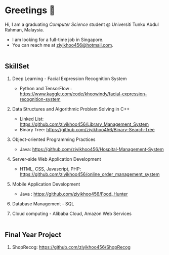 # Greetings 👋

<!--
**ziyikhoo456/ziyikhoo456** is a ✨ _special_ ✨ repository because its `README.md` (this file) appears on your GitHub profile.

Here are some ideas to get you started:

- 🔭 I’m currently working on ...
- 🌱 I’m currently learning ...
- 👯 I’m looking to collaborate on ...
- 🤔 I’m looking for help with ...
- 💬 Ask me about ...
- 📫 How to reach me: ...
- 😄 Pronouns: ...
- ⚡ Fun fact: ...
-->

Hi, I am a graduating *Computer Science* student @ Universiti Tunku Abdul Rahman, Malaysia.

- I am looking for a full-time job in Singapore.
- You can reach me at ziyikhoo456@hotmail.com.
<br><br>
## SkillSet

1. Deep Learning - Facial Expression Recognition System
   - Python and TensorFlow : https://www.kaggle.com/code/khoowindy/facial-expression-recognition-system

3. Data Structures and Algorithmic Problem Solving in C++
   - Linked List: https://github.com/ziyikhoo456/Library_Management_System
   - Binary Tree: https://github.com/ziyikhoo456/Binary-Search-Tree

3. Object-oriented Programming Practices
   - Java: https://github.com/ziyikhoo456/Hospital-Management-System

5. Server-side Web Application Development
   - HTML, CSS, Javascript, PHP: https://github.com/ziyikhoo456/online_order_management_system

7. Mobile Application Development
   - Java : https://github.com/ziyikhoo456/Food_Hunter

9. Database Management - SQL

10. Cloud computing - Alibaba Cloud, Amazon Web Services
<br><br>
## Final Year Project

1. ShopRecog: https://github.com/ziyikhoo456/ShopRecog

